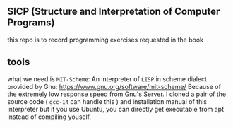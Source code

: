 ## SICP (Structure and Interpretation of Computer Programs)
this repo is to record programming exercises requested in the book
## tools
what we need is `MIT-Scheme`: An interpreter of `LISP` in scheme dialect provided by Gnu: https://www.gnu.org/software/mit-scheme/
Because of the extremely low response speed from Gnu's Server. I cloned a pair of the source code ( `gcc-14` can handle this ) and installation manual of this interpreter
but if you use Ubuntu, you can directly get executable from apt instead of compiling youself.
